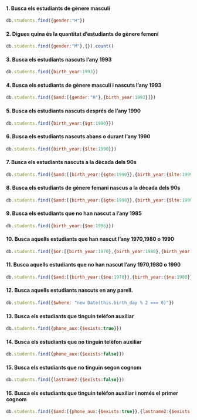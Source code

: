 #### 1. Busca els estudiants de gènere masculí
```js
db.students.find({gender:"H"})
```

#### 2. Digues quina és la quantitat d’estudiants de gènere femení
```js
db.students.find({gender:"M"},{}).count()
```

#### 3. Busca els estudiants nascuts l’any 1993
```js
db.students.find({birth_year:1993})
```

#### 4. Busca els estudiants de gènere masculí i nascuts l’any 1993
```js
db.students.find({$and:[{gender:"H"},{birth_year:1993}]})
```

#### 5. Busca els estudiants nascuts després de l’any 1990
```js
db.students.find({birth_year:{$gt:1990}})
```

#### 6. Busca els estudiants nascuts abans o durant l’any 1990
```js
db.students.find({birth_year:{$lte:1990}})
```

#### 7. Busca els estudiants nascuts a la dècada dels 90s
```js
db.students.find({$and:[{birth_year:{$gte:1990}},{birth_year:{$lte:1999}}]})
```

#### 8. Busca els estudiants de gènere femani nascus a la dècada dels 90s
```js
db.students.find({$and:[{birth_year:{$gte:1990}},{birth_year:{$lte:1999}},{gender:"M"}]})
```

#### 9. Busca els estudiants que no han nascut a l’any 1985
```js
db.students.find({birth_year:{$ne:1985}})
```

#### 10. Busca aquells estudiants que han nascut l’any 1970,1980 o 1990
```js
db.students.find({$or:[{birth_year:1970},{birth_year:1980},{birth_year:1990}]})
```

#### 11. Busca aquells estudiants que no han nascut l’any 1970,1980 o 1990
```js
db.students.find({$and:[{birth_year:{$ne:1970}},{birth_year:{$ne:1980}},{birth_year:{$ne:1990}}]})
```

#### 12. Busca aquells estudiants nascuts en any parell.
```js
db.students.find({$where: "new Date(this.birth_day % 2 === 0)"})
```

#### 13. Busca els estudiants que tinguin telèfon auxiliar
```js
db.students.find({phone_aux:{$exists:true}})
```

#### 14. Busca els estudiants que no tinguin telèfon auxiliar
```js
db.students.find({phone_aux:{$exists:false}})
```

#### 15. Busca els estudiants que no tinguin segon cognom
```js
db.students.find({lastname2:{$exists:false}})
```

#### 16. Busca els estudiants que tinguin telèfon auxiliar i només el primer cognom
```js
db.students.find({$and:[{phone_aux:{$exists:true}},{lastname2:{$exists:false}}]})
```
